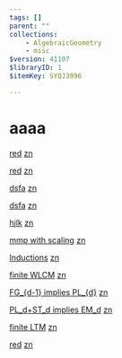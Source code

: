 ```yaml
---
tags: []
parent: ""
collections:
    - AlgebraicGeometry
    - misc
$version: 41107
$libraryID: 1
$itemKey: SYQJ3996

---
```

# aaaa

[red](/wiki/zotero/red-XPWNLICR) <a href="zotero://note/u/XPWNLICR/">zn</a>

[red](/wiki/zotero/red-XPWNLICR) <a href="zotero://note/u/XPWNLICR/">zn</a>

[dsfa](/wiki/zotero/dsfa-NS9RM2BM) <a href="zotero://note/u/NS9RM2BM/">zn</a>

[dsfa](/wiki/zotero/dsfa-NS9RM2BM) <a href="zotero://note/u/NS9RM2BM/">zn</a>

[hjlk](/wiki/zotero/hjlk-M9JI33A2) <a href="zotero://note/u/M9JI33A2/">zn</a>

[mmp with scaling](/wiki/zotero/mmp-with-scaling-BTVBQNHJ) <a href="zotero://note/u/BTVBQNHJ/">zn</a>

[Inductions](/wiki/zotero/Inductions-E8D4JCJB) <a href="zotero://note/u/E8D4JCJB/">zn</a>

[finite WLCM](/wiki/zotero/finite-WLCM-WQZ3DNQA) <a href="zotero://note/u/WQZ3DNQA/">zn</a>

[FG\_{d-1} implies PL\_{d}](/wiki/zotero/FG_%7Bd-1%7D-implies-PL_%7Bd%7D-4VLA8F9D) <a href="zotero://note/u/4VLA8F9D/">zn</a>

[PL\_d+ST\_d implies EM\_d](/wiki/zotero/PL_d+ST_d-implies-EM_d-VX7UPCXY) <a href="zotero://note/u/VX7UPCXY/">zn</a>

[finite LTM](/wiki/zotero/finite-LTM-KYT5TILG) <a href="zotero://note/u/KYT5TILG/">zn</a>

[red](/wiki/zotero/red-XPWNLICR) <a href="zotero://note/u/XPWNLICR/">zn</a>
